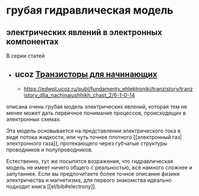 # грубая гидравлическая модель
## электрических явлений в электронных компонентах

В серии статей 
- ucoz [Транзисторы для начинающих](https://edwpl.ucoz.ru/publ/fundamenty_ehlektroniki/tranzistory/6)
	- 
	- https://edwpl.ucoz.ru/publ/fundamenty_ehlektroniki/tranzistory/tranzistory_dlja_nachinajushhikh_chast_2/6-1-0-14

описана очень грубая модель электрических явлений, которая тем не менее может дать первичное понимание процессов, происходящих в электронных схемах.

Эта модель основывается на представлении электрического тока в виде потока жидкости, или чуть точнее плотного [[электронный газ|электронного газа]], протекающего через губчатые структуры проводников и полупроводников.

Естественно, тут же посыпятся возражения, что гидравлическая модель не имеет ничего общего с реальностью, всё намного сложнее и запутаннее. Если вы предпочитаете более точное описание физики электричества и магнетизма, для первого знакомства идеально подходит книга [[el/bib#electrony]].